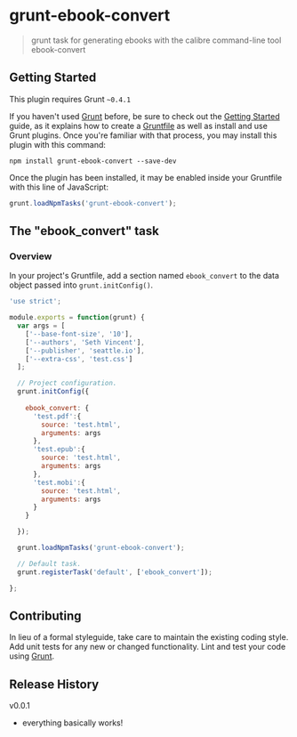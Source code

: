 # grunt-ebook-convert

> grunt task for generating ebooks with the calibre command-line tool ebook-convert

## Getting Started
This plugin requires Grunt `~0.4.1`

If you haven't used [Grunt](http://gruntjs.com/) before, be sure to check out the [Getting Started](http://gruntjs.com/getting-started) guide, as it explains how to create a [Gruntfile](http://gruntjs.com/sample-gruntfile) as well as install and use Grunt plugins. Once you're familiar with that process, you may install this plugin with this command:

```shell
npm install grunt-ebook-convert --save-dev
```

Once the plugin has been installed, it may be enabled inside your Gruntfile with this line of JavaScript:

```js
grunt.loadNpmTasks('grunt-ebook-convert');
```

## The "ebook_convert" task

### Overview
In your project's Gruntfile, add a section named `ebook_convert` to the data object passed into `grunt.initConfig()`.

```js
'use strict';

module.exports = function(grunt) {
  var args = [
    ['--base-font-size', '10'], 
    ['--authors', 'Seth Vincent'],
    ['--publisher', 'seattle.io'],
    ['--extra-css', 'test.css']
  ];

  // Project configuration.
  grunt.initConfig({
      
    ebook_convert: {
      'test.pdf':{
        source: 'test.html',
        arguments: args
      },
      'test.epub':{
        source: 'test.html',
        arguments: args
      },
      'test.mobi':{
        source: 'test.html',
        arguments: args
      }
    }

  });

  grunt.loadNpmTasks('grunt-ebook-convert');

  // Default task.
  grunt.registerTask('default', ['ebook_convert']);

};

```

## Contributing
In lieu of a formal styleguide, take care to maintain the existing coding style. Add unit tests for any new or changed functionality. Lint and test your code using [Grunt](http://gruntjs.com/).

## Release History
v0.0.1
 - everything basically works!
